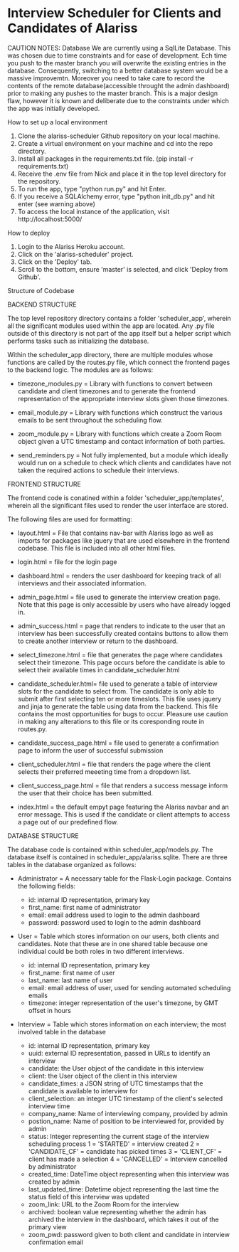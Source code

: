 # Interview Scheduler for Clients and Candidates of Alariss

CAUTION NOTES: Database 
We are currently using a SqlLite Database. This was chosen due to time constraints and 
for ease of development. Ech time you push to the master branch you will overwrite the 
existing entries in the database. Consequently, switching to a better database system 
would be a massive improvemtn. Moreover you need to take care to record the contents 
of the remote database(accessible throught the admin dashboard) prior to making any 
pushes to the master branch. This is a major design flaw, however it is known and
deliberate due to the constraints under which the app was initially developed.

How to set up a local environment

1. Clone the alariss-scheduler Github repository on your local machine.
2. Create a virtual environment on your machine and cd into the repo directory.
3. Install all packages in the requirements.txt file. (pip install -r requirements.txt)
4. Receive the .env file from Nick and place it in the top level directory for the repository.
5. To run the app, type "python run.py" and hit Enter.
6. If you receive a SQLAlchemy error, type "python init_db.py" and hit enter (see warning
   above)
7. To access the local instance of the application, visit http://localhost:5000/

How to deploy

1. Login to the Alariss Heroku account.
2. Click on the 'alariss-scheduler' project.
3. Click on the 'Deploy' tab.
4. Scroll to the bottom, ensure 'master' is selected, and click 'Deploy from Github'.

Structure of Codebase

BACKEND STRUCTURE

The top level repository directory contains a folder 'scheduler_app', wherein all
the significant modules used within the app are located. Any .py file outside of this
directory is not part of the app itself but a helper script which performs tasks such
as initializing the database.

Within the scheduler_app directory, there are multiple modules whose functions are called
by the routes.py file, which connect the frontend pages to the backend logic. The modules
are as follows:

* timezone_modules.py = Library with functions to convert between candidate and client
  timezones and to generate the frontend representation of the appropriate interview
  slots given those timezones.

* email_module.py = Library with functions which construct the various emails to be 
  sent throughout the scheduling flow.

* zoom_module.py = Library with functions which create a Zoom Room object given a
  UTC timestamp and contact information of both parties. 

* send_reminders.py = Not fully implemented, but a module which ideally would run
  on a schedule to check which clients and candidates have not taken the required
  actions to schedule their interviews.

FRONTEND STRUCTURE

The frontend code is conatined within a folder 'scheduler_app/templates', wherein all
the significant files used to render the user interface are stored. 

The following files are used for formatting:

* layout.html = File that contains nav-bar with Alariss logo as well as imports for 
  packages like jquery that are used elsewhere in the frontend codebase. This file is included 
  into all other html files.

* login.html = file for the login page

* dashboard.html = renders the user dashboard for keeping track of all interviews and their 
  associated information. 

* admin_page.html = file used to generate the interview creation page. Note that this page is only 
  accessible by users who have already logged in. 

* admin_success.html = page that renders to indicate to the user that an interview has been successfully created 
  contains buttons to allow them to create another interview or return to the dashboard. 

* select_timezone.html = file that generates the page where candidates select their timezone. This page occurs 
  before the candidate is able to select their available times in candidate_scheduler.html

* candidate_scheduler.html= file used to generate a table of interview slots for the candidate to select from. 
  The candidate is only able to submit after first selecting ten or more timeslots. This file uses jquery and jinja
  to generate the table using data from the backend. This file contains the most opportunities for bugs to occur. 
  Pleasure use caution in making any alterations to this file or its coresponding route in routes.py. 

* candidate_success_page.html = file used to generate a confirmation page to inform the user of successful submission 

* client_scheduler.html = file that renders the page where the client selects their preferred meeeting time from a 
  dropdown list. 

* client_success_page.html = file that renders a success message inform the user that their choice has been submitted. 

* index.html = the default empyt page featuring the Alariss navbar and an error message. This is used if the candidate 
  or client attempts to access a page out of our predefined flow. 

DATABASE STRUCTURE 

The database code is contained within scheduler_app/models.py. The database itself is contained in scheduler_app/alariss.sqlite.
There are three tables in the database organized as follows: 

* Administrator = A necessary table for the Flask-Login package. Contains the following fields:
  - id: internal ID representation, primary key
  - first_name: first name of administrator
  - email: email address used to login to the admin dashboard
  - password: password used to login to the admin dashboard

* User = Table which stores information on our users, both clients and candidates. Note that these are in one shared table because
  one individual could be both roles in two different interviews.
  - id: internal ID representation, primary key
  - first_name: first name of user
  - last_name: last name of user
  - email: email address of user, used for sending automated scheduling emails
  - timezone: integer representation of the user's timezone, by GMT offset in hours

* Interview = Table which stores information on each interview; the most involved table in the database
  - id: internal ID representation, primary key
  - uuid: external ID representation, passed in URLs to identify an interview
  - candidate: the User object of the candidate in this interview
  - client: the User object of the client in this interview
  - candidate_times: a JSON string of UTC timestamps that the candidate is available to interview for
  - client_selection: an integer UTC timestamp of the client's selected interview time
  - company_name: Name of interviewing company, provided by admin
  - postion_name: Name of position to be interviewed for, provided by admin
  - status: Integer representing the current stage of the interview scheduling process
      1 = 'STARTED' = interview created
      2 = 'CANDIDATE_CF' = candidate has picked times
      3 = 'CLIENT_CF' = client has made a selection
      4 = 'CANCELLED' = Interview cancelled by administrator
  - created_time: DateTime object representing when this interview was created by admin
  - last_updated_time: Datetime object representing the last time the status field of this interview was updated
  - zoom_link: URL to the Zoom Room for the interview
  - archived: boolean value representing whether the admin has archived the interview in the dashboard, which takes
    it out of the primary view
  - zoom_pwd: password given to both client and candidate in interview confirmation email
